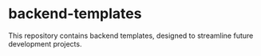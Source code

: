 # backend-templates
This repository contains backend templates, designed to streamline future development projects.
